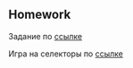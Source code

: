 ##  Homework

Задание по [ссылке](https://github.com/AlisherKhamidov/html-css-btn-hover)  

Игра на селекторы по [ссылке](https://flukeout.github.io/) 



